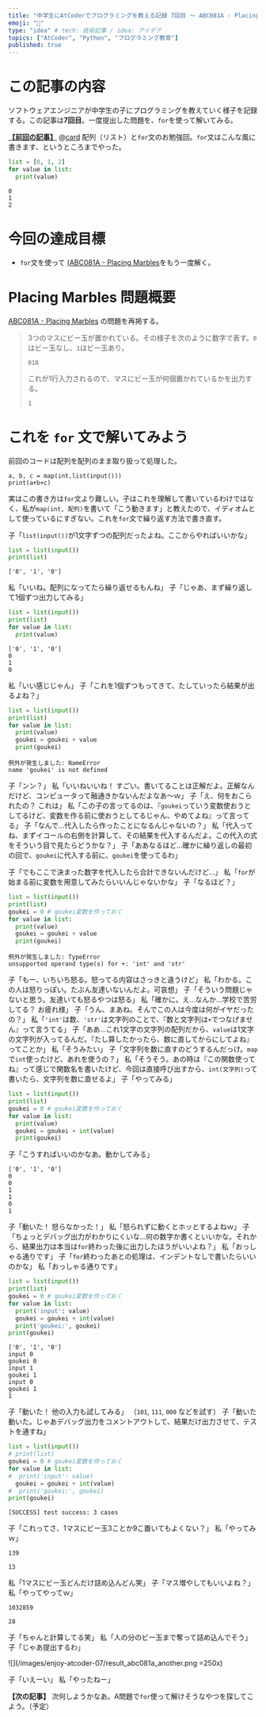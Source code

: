 ```yaml
---
title: "中学生にAtCoderでプログラミングを教える記録 7回目 〜 ABC081A - Placing Marbles を for文を使って解く"
emoji: "🐣"
type: "idea" # tech: 技術記事 / idea: アイデア
topics: ["AtCoder", "Python", "プログラミング教育"]
published: true
---
```

# この記事の内容
ソフトウェアエンジニアが中学生の子にプログラミングを教えていく様子を記録する。この記事は**7回目**。一度提出した問題を、`for`を使って解いてみる。

[**【前回の記事】**](https://zenn.dev/aromarious/articles/enjoy-atcoder-06)
@[card](https://zenn.dev/aromarious/articles/enjoy-atcoder-06)
配列（リスト）と`for`文のお勉強回。`for`文はこんな風に書きます、というところまでやった。
```python
list = [0, 1, 2]
for value in list:
  print(value)
```
```:結果
0
1
2
```

# 今回の達成目標
- `for`文を使って [(ABC081A - Placing Marbles](https://atcoder.jp/contests/abc081/tasks/abc081_a)をもう一度解く。

# Placing Marbles 問題概要
[ABC081A - Placing Marbles](https://atcoder.jp/contests/abc081/tasks/abc081_a) の問題を再掲する。

> 3つのマスにビー玉が置かれている。その様子を次のように数字で表す。`0`はビー玉なし、`1`はビー玉あり。
> ```:入力例
> 010
> ```
> これが1行入力されるので、マスにビー玉が何個置かれているかを出力する。
> ```:出力例
> 1
> ```

# これを `for` 文で解いてみよう
前回のコードは配列を配列のまま取り扱って処理した。

```python:前回のコード
a, b, c = map(int,list(input()))
print(a+b+c)
```
実はこの書き方は`for`文より難しい。子はこれを理解して書いているわけではなく、私が`map(int, 配列)`を書いて「こう動きます」と教えたので、イディオムとして使っているにすぎない。これを`for`文で繰り返す方法で書き直す。

子「`list(input())`が1文字ずつの配列だったよね。ここからやればいいかな」

```python
list = list(input())
print(list)
```
```:結果
['0', '1', '0']
```
私「いいね。配列になってたら繰り返せるもんね」
子「じゃあ、まず繰り返して1個ずつ出力してみる」
```python
list = list(input())
print(list)
for value in list:
  print(value)
```
```:結果
['0', '1', '0']
0
1
0
```
私「いい感じじゃん」
子「これを1個ずつもってきて、たしていったら結果が出るよね？」

```python
list = list(input())
print(list)
for value in list:
  print(value)
  goukei = goukei + value
  print(goukei)
```
```:結果
例外が発生しました: NameError
name 'goukei' is not defined
```
子「ンン？」
私「いいねいいね！ すごい。書いてることは正解だよ。正解なんだけど、コンピュータって融通きかないんだよなあ〜ｗ」
子「え、何をおこられたの？ これは」
私「この子の言ってるのは、『`goukei`っていう変数使おうとしてるけど、変数を作る前に使おうとしてるじゃん、やめてよね』って言ってる」
子「なんで…代入したら作ったことになるんじゃないの？」
私「代入ってね、まずイコールの右側を計算して、その結果を代入するんだよ。この代入の式をそういう目で見たらどうかな？」
子「ああなるほど…確かに繰り返しの最初の回で、`goukei`に代入する前に、`goukei`を使ってるわ」

子「でもここで決まった数字を代入したら合計できないんだけど…」
私「`for`が始まる前に変数を用意してみたらいいんじゃないかな」
子「なるほど？」

```python
list = list(input())
print(list)
goukei = 0 # goukei変数を作っておく
for value in list:
  print(value)
  goukei = goukei + value
  print(goukei)
```
```:結果
例外が発生しました: TypeError
unsupported operand type(s) for +: 'int' and 'str'
```
子「もー、いちいち怒る。怒ってる内容はさっきと違うけど」
私「わかる。この人は怒りっぽい。たぶん友達いないんだよ。可哀想」
子「そういう問題じゃないと思う。友達いても怒るやつは怒る」
私「確かに。え…なんか…学校で苦労してる？ お疲れ様」
子「うん、まあね。そんでこの人は今度は何がイヤだったの？」
私「`'int'`は数、`'str'`は文字列のことで、『数と文字列は`+`でつなげません』って言うてる」
子「ああ…これ1文字の文字列の配列だから、`value`は1文字の文字列が入ってるんだ。『たし算したかったら、数に直してからにしてよね』ってことか」
私「そうみたい」
子「文字列を数に直すのどうするんだっけ。`map`で`int`使ったけど、あれを使うの？」
私「そうそう。あの時は『この関数使ってね』って感じで関数名を書いたけど、今回は直接呼び出すから、`int(文字列)`って書いたら、文字列を数に直せるよ」
子「やってみる」

```python
list = list(input())
print(list)
goukei = 0 # goukei変数を作っておく
for value in list:
  print(value)
  goukei = goukei + int(value)
  print(goukei)
```
子「こうすればいいのかなあ。動かしてみる」

```:結果
['0', '1', '0']
0
0
1
1
0
1
```
子「動いた！ 怒らなかった！」
私「怒られずに動くとホッとするよねｗ」
子「ちょっとデバッグ出力がわかりにくいな…何の数字か書くといいかな。それから、結果出力は本当は`for`終わった後に出力したほうがいいよね？」
私「おっしゃる通りです」
子「`for`終わったあとの処理は、インデントなしで書いたらいいのかな」
私「おっしゃる通りです」
```python
list = list(input())
print(list)
goukei = 0 # goukei変数を作っておく
for value in list:
  print('input': value)
  goukei = goukei + int(value)
  print('goukei:', goukei)
print(goukei)
```
```:結果
['0', '1', '0']
input 0
goukei 0
input 1
goukei 1
input 0
goukei 1
1
```
子「動いた！ 他の入力も試してみる」
（`101`, `111`, `000` などを試す）
子「動いた動いた。じゃあデバッグ出力をコメントアウトして、結果だけ出力させて、テストを通すね」
```python
list = list(input())
# print(list)
goukei = 0 # goukei変数を作っておく
for value in list:
#  print('input': value)
  goukei = goukei + int(value)
#  print('goukei:', goukei)
print(goukei)
```
```:oj test の結果
[SUCCESS] test success: 3 cases
```

子「これってさ、1マスにビー玉3ことか9こ置いてもよくない？」
私「やってみｗ」

```:入力
139
```
```:出力
13
```

私「1マスにビー玉どんだけ詰め込んどん笑」
子「マス増やしてもいいよね？」
私「やってやってｗ」

```:入力
1032859
```
```:出力
28
```
子「ちゃんと計算してる笑」
私「人の分のビー玉まで奪って詰め込んでそう」
子「じゃあ提出するわ」

![](/images/enjoy-atcoder-07/result_abc081a_another.png =250x)

子「いえーい」
私「やったねー」

**【次の記事】** 次何しようかなあ。A問題で`for`使って解けそうなやつを探してこよう。（予定）
<!-- [**【次の記事】**](https://zenn.dev/aromarious/articles/enjoy-atcoder-08) -->
<!-- @[card](https://zenn.dev/aromarious/articles/enjoy-atcoder-08) -->

